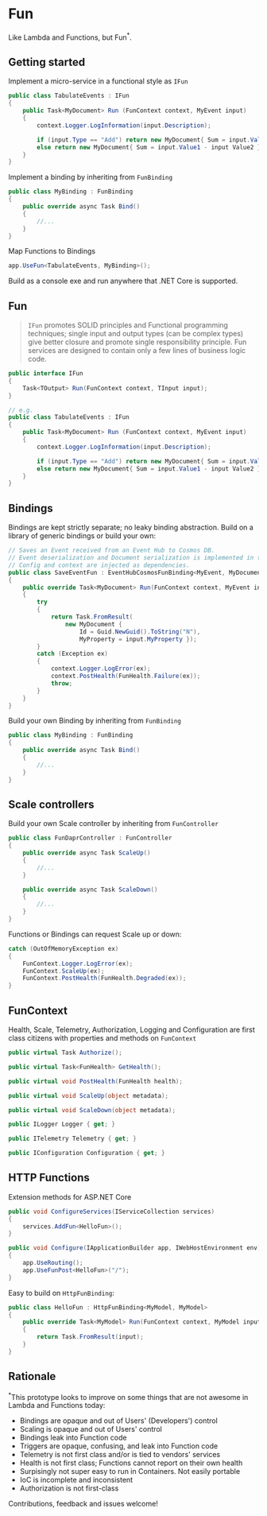 # Fun

Like Lambda and Functions, but Fun<sup>*</sup>.

## Getting started

Implement a micro-service in a functional style as `IFun`

```csharp
public class TabulateEvents : IFun
{
    public Task<MyDocument> Run (FunContext context, MyEvent input)
    {
        context.Logger.LogInformation(input.Description);

        if (input.Type == "Add") return new MyDocument{ Sum = input.Value1 + input Value2 };
        else return new MyDocument{ Sum = input.Value1 - input Value2 };
    } 
}
```

Implement a binding by inheriting from `FunBinding`

```csharp
public class MyBinding : FunBinding
{
    public override async Task Bind() 
    {
        //...
    }
}
```

Map Functions to Bindings

```csharp
app.UseFun<TabulateEvents, MyBinding>();
```

Build as a console exe and run anywhere that .NET Core is supported.

## Fun

> `IFun` promotes SOLID principles and Functional programming techniques; single input and output types (can be complex types) give better closure and promote single responsibility principle. Fun services are designed to contain only a few lines of business logic code. 

```csharp
public interface IFun
{
    Task<TOutput> Run(FunContext context, TInput input);
}

// e.g.
public class TabulateEvents : IFun
{
    public Task<MyDocument> Run (FunContext context, MyEvent input)
    {
        context.Logger.LogInformation(input.Description);

        if (input.Type == "Add") return new MyDocument{ Sum = input.Value1 + input Value2 };
        else return new MyDocument{ Sum = input.Value1 - input Value2 };
    } 
}
```

## Bindings

Bindings are kept strictly separate; no leaky binding abstraction. Build on a library of generic bindings or build your own:

```csharp
// Saves an Event received from an Event Hub to Cosmos DB. 
// Event deserialization and Document serialization is implemented in the generic Binding base class.
// Config and context are injected as dependencies.
public class SaveEventFun : EventHubCosmosFunBinding<MyEvent, MyDocument>
{
    public override Task<MyDocument> Run(FunContext context, MyEvent input)
    {
        try
        {
            return Task.FromResult(
                new MyDocument { 
                    Id = Guid.NewGuid().ToString("N"), 
                    MyProperty = input.MyProperty });
        }
        catch (Exception ex)
        {
            context.Logger.LogError(ex);
            context.PostHealth(FunHealth.Failure(ex));
            throw;
        }
    }
}
```

Build your own Binding by inheriting from `FunBinding`

```csharp
public class MyBinding : FunBinding
{
    public override async Task Bind() 
    {
        //...
    }
}
```

## Scale controllers

Build your own Scale controller by inheriting from `FunController`

```csharp
public class FunDaprController : FunController
{
    public override async Task ScaleUp() 
    {
        //...
    }

    public override async Task ScaleDown()
    {
        //...
    }
}
```

Functions or Bindings can request Scale up or down:

```csharp
catch (OutOfMemoryException ex)
{
    FunContext.Logger.LogError(ex);
    FunContext.ScaleUp(ex);
    FunContext.PostHealth(FunHealth.Degraded(ex));
}
```

## FunContext

Health, Scale, Telemetry, Authorization, Logging and Configuration are first class citizens with properties and methods on `FunContext`

```csharp
public virtual Task Authorize();

public virtual Task<FunHealth> GetHealth();

public virtual void PostHealth(FunHealth health);

public virtual void ScaleUp(object metadata);

public virtual void ScaleDown(object metadata);

public ILogger Logger { get; }

public ITelemetry Telemetry { get; }

public IConfiguration Configuration { get; }
```

## HTTP Functions

Extension methods for ASP.NET Core

```csharp
public void ConfigureServices(IServiceCollection services)
{
    services.AddFun<HelloFun>();
}

public void Configure(IApplicationBuilder app, IWebHostEnvironment env)
{
    app.UseRouting();
    app.UseFunPost<HelloFun>("/");
}
```

Easy to build on `HttpFunBinding`:

```csharp
public class HelloFun : HttpFunBinding<MyModel, MyModel>
{
    public override Task<MyModel> Run(FunContext context, MyModel input)
    {
        return Task.FromResult(input);
    }
}
```

## Rationale

<sup>*</sup>This prototype looks to improve on some things that are not awesome in Lambda and Functions today:

* Bindings are opaque and out of Users' (Developers') control
* Scaling is opaque and out of Users' control
* Bindings leak into Function code
* Triggers are opaque, confusing, and leak into Function code
* Telemetry is not first class and/or is tied to vendors' services
* Health is not first class; Functions cannot report on their own health
* Surpisingly not super easy to run in Containers. Not easily portable
* IoC is incomplete and inconsistent
* Authorization is not first-class

Contributions, feedback and issues welcome!
